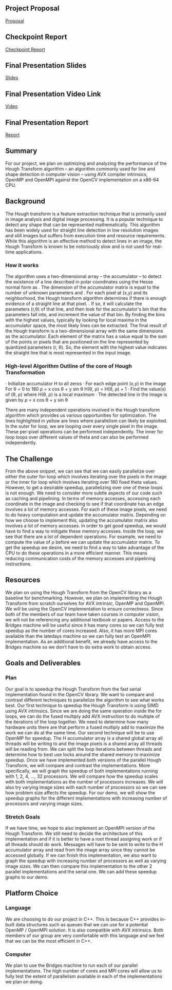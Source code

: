 ## Project Proposal

[Proposal](https://github.com/ishaan66/ishaan66.github.io/blob/main/418%20Project%20Proposal.pdf)

## Checkpoint Report

[Checkpoint Report](https://github.com/ishaan66/ishaan66.github.io/blob/main/418%20Checkpoint%20Report.pdf)

## Final Presentation Slides

[Slides](https://github.com/ishaan66/ishaan66.github.io/blob/main/poster_presentation.pdf)

## Final Presentation Video Link

[Video](https://youtu.be/fW-tslM10s8)

## Final Presentation Report

[Report](https://github.com/ishaan66/ishaan66.github.io/blob/main/final_report.pdf)

## Summary

For our project, we plan on optimizing and analyzing the performance of the Hough Transform
algorithm – an algorithm commonly used for line and shape detection in computer vision – using
AVX compiler intrinsics, OpenMP and OpenMPI against the OpenCV implementation on a
x86-64 CPU.

## Background

The Hough transform is a feature extraction technique that is primarily used in image analysis
and digital image processing. It is a popular technique to detect any shape that can be represented
mathematically. This algorithm has been widely used for straight line detection in low resolution
images and still images but suffers from execution time and resource requirements. While this
algorithm is an effective method to detect lines in an image, the Hough Transform is known to be
notoriously slow and is not used for real-time applications.

### How it works

The algorithm uses a two-dimensional array – the accumulator – to detect the existence of a line
described in polar coordinates using the Hesse normal form as . The dimension of the
accumulator matrix is equal to the number of unknown parameters and . For each pixel at (x,y)
and its neighborhood, the Hough transform algorithm determines if there is enough evidence of a
straight line at that pixel. . If so, it will calculate the parameters (r,θ) of that line, and then look
for the accumulator's bin that the parameters fall into, and increment the value of that bin. By
finding the bins with the highest values, typically by looking for local maxima in the
accumulator space, the most likely lines can be extracted.
The final result of the Hough transform is a two-dimensional array with the same dimensions as
the accumulator. Each element of the matrix has a value equal to the sum of the points or pixels
that are positioned on the line represented by quantized parameters (r, θ). So, the element with
the highest value indicates the straight line that is most represented in the input image.

### High-level Algorithm Outline of the core of Hough Transformation
· Initialize accumulator H to all zeros
· For each edge point (x,y) in the image
      For θ = 0 to 180
          ρ = x cos θ + y sin θ
          H(θ, ρ) = H(θ, ρ) + 1
· Find the value(s) of (θ, ρ) where H(θ, ρ) is a local maximum
· The detected line in the image is given by ρ = x cos θ + y sin θ

There are many independent operations involved in the Hough transform algorithm which
provides us various opportunities for optimization. The lines highlighted in yellow are lines
where parallelism can likely be exploited. In the outer for loop, we are looping over every single
pixel in the image. These per-pixel operations can be performed independently. The inner for
loop loops over different values of theta and can also be performed independently.

## The Challenge

From the above snippet, we can see that we can easily parallelize over either the outer for-loop
which involves iterating over the pixels in the image or the inner for loop which involves
iterating over 180 fixed theta values. However, to get a desirable speedup, parallelizing over one
of these loops is not enough. We need to consider more subtle aspects of our code such as
caching and pipelining.
In terms of memory accesses, accessing each coordinate in the image and checking to see if that
coordinate has an edge involves a lot of memory accesses. For each of these image pixels, we
need to do heavy computation and update the accumulator matrix. Depending on how we choose
to implement this, updating the accumulator matrix also involves a lot of memory accesses. In
order to get good speedup, we would have to find a way to mitigate these memory accesses.
Inside the loop, we see that there are a lot of dependent operations. For example, we need to
compute the value of ρ before we can update the accumulator matrix. To get the speedup we
desire, we need to find a way to take advantage of the CPU to do these operations in a more
efficient manner. This means reducing communication costs of the memory accesses and
pipelining instructions.

## Resources
We plan on using the Hough Transform from the OpenCV library as a baseline for
benchmarking. However, we plan on implementing the Hough Transform from scratch ourselves
for AVX intrinsic, OpenMP and OpenMPI. We will be using the OpenCV implementation to
ensure correctness. Since both of the members of our team have taken courses in computer
vision, we will not be referencing any additional textbook or papers.
Access to the Bridges machine will be useful since it has many cores so we can fully test
speedup as the number of cores increased. Also, it has more MPI cores available than the
latedays machine so we can fully test an OpenMPI implementation. As an additional benefit, we
already have access to the Bridges machine so we don’t have to do extra work to obtain access.

## Goals and Deliverables

### Plan

Our goal is to speedup the Hough Transform from the fast serial implementation found in the
OpenCV library. We want to compare and contrast different techniques to parallelize the algorithm to see
what works best. Our first technique to speedup the Hough Transform is using SIMD using AVX
intrinsics. Since we are doing the same operation inside the for loops, we can do the fused multiply add
AVX instruction to do multiple of the iterations of the loop together. We need to determine how many
hardware units there are that perform a fused multiply add to maximize the work we can do at the same
time.
Our second technique will be to use OpenMP for speedup. The H accumulator array is a shared global
array all threads will be writing to and the image pixels is a shared array all threads will be reading from.
We can split the loop iterations between threads and determine how to best use locks around the shared
memory to maximize speedup.
Once we have implemented both versions of the parallel Hough Transform, we will compare and contrast
the implementations. More specifically, we will graph the speedup of both implementations running with
1, 2, 4, …, 32 processors. We will compare how the speedup scales with both implementations as the
number of processors increases. We will also try varying image sizes with each number of processors so
we can see how problem size affects the speedup. For our demo, we will show the speedup graphs for the
different implementations with increasing number of processors and varying image sizes.

### Stretch Goals

If we have time, we hope to also implement an OpenMPI version of the Hough Transform. We still need
to decide the architecture of this implementation and if it is better to have a root thread assigning work or
if all threads should do work. Messages will have to be sent to write to the H accumulator array and read
from the image array since they cannot be accessed globally. If we can finish this implementation, we also
want to graph the speedup with increasing number of processors as well as varying image sizes. We can
then compare this implementation to the other 2 parallel implementations and the serial one. We can add
these speedup graphs to our demo.

## Platform Choice

### Language
We are choosing to do our project in C++. This is because C++ provides in-built data structures
such as queues that we can use for a potential OpenMP / OpenMPI solution. It is also compatible
with AVX intrinsics. Both members of our group are very comfortable with this language and we
feel that we can be the most efficient in C++.

### Computer
We plan to use the Bridges machine to run each of our parallel implementations. The high
number of cores and MPI cores will allow us to fully test the extent of parallelism available in
each of the implementations we plan on doing.
